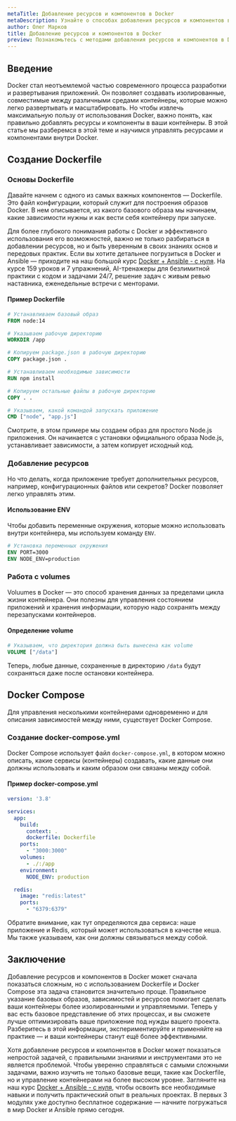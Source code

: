 ```yaml
---
metaTitle: Добавление ресурсов и компонентов в Docker
metaDescription: Узнайте о способах добавления ресурсов и компонентов в Docker - как управлять контейнерами, добавлять зависимости и использовать возможности Docker для оптимизации вашего приложения
author: Олег Марков
title: Добавление ресурсов и компонентов в Docker
preview: Познакомьтесь с методами добавления ресурсов и компонентов в Docker - узнайте, как эффективно управлять контейнерами и оптимизировать своё приложение
---
```


## Введение

Docker стал неотъемлемой частью современного процесса разработки и развертывания приложений. Он позволяет создавать изолированные, совместимые между различными средами контейнеры, которые можно легко развертывать и масштабировать. Но чтобы извлечь максимальную пользу от использования Docker, важно понять, как правильно добавлять ресурсы и компоненты в ваши контейнеры. В этой статье мы разберемся в этой теме и научимся управлять ресурсами и компонентами внутри Docker.

## Создание Dockerfile

### Основы Dockerfile

Давайте начнем с одного из самых важных компонентов — Dockerfile. Это файл конфигурации, который служит для построения образов Docker. В нем описывается, из какого базового образа мы начинаем, какие зависимости нужны и как вести себя контейнеру при запуске. 

Для более глубокого понимания работы с Docker и эффективного использования его возможностей, важно не только разбираться в добавлении ресурсов, но и быть уверенным в своих знаниях основ и передовых практик. Если вы хотите детальнее погрузиться в Docker и Ansible — приходите на наш большой курс [Docker + Ansible - с нуля](https://purpleschool.ru/course/docker?utm_source=knowledgebase&utm_medium=text&utm_campaign=Dobavlenie_resursov_i_komponentov_v_Docker). На курсе 159 уроков и 7 упражнений, AI-тренажеры для безлимитной практики с кодом и задачами 24/7, решение задач с живым ревью наставника, еженедельные встречи с менторами.

#### Пример Dockerfile

```dockerfile
# Уcтанавливаем базовый образ
FROM node:14

# Указываем рабочую директорию
WORKDIR /app

# Копируем package.json в рабочую директорию
COPY package.json .

# Устанавливаем необходимые зависимости
RUN npm install

# Копируем остальные файлы в рабочую директорию
COPY . .

# Указываем, какой командой запускать приложение
CMD ["node", "app.js"]
```

Смотрите, в этом примере мы создаем образ для простого Node.js приложения. Он начинается с установки официального образа Node.js, устанавливает зависимости, а затем копирует исходный код. 

### Добавление ресурсов

Но что делать, когда приложение требует дополнительных ресурсов, например, конфигурационных файлов или секретов? Docker позволяет легко управлять этим.

#### Использование ENV

Чтобы добавить переменные окружения, которые можно использовать внутри контейнера, мы используем команду `ENV`.

```dockerfile
# Установка переменных окружения
ENV PORT=3000
ENV NODE_ENV=production
```

### Работа с volumes

Voluumes в Docker — это способ хранения данных за пределами цикла жизни контейнера. Они полезны для управления состоянием приложений и хранения информации, которую надо сохранять между перезапусками контейнеров.

#### Определение volume

```dockerfile
# Указываем, что директория должна быть вынесена как volume
VOLUME ["/data"]
```

Теперь, любые данные, сохраненные в директорию `/data` будут сохраняться даже после остановки контейнера.

## Docker Compose

Для управления несколькими контейнерами одновременно и для описания зависимостей между ними, существует Docker Compose.

### Создание docker-compose.yml

Docker Compose использует файл `docker-compose.yml`, в котором можно описать, какие сервисы (контейнеры) создавать, какие данные они должны использовать и каким образом они связаны между собой.

#### Пример docker-compose.yml

```yaml
version: '3.8'

services:
  app:
    build:
      context: .
      dockerfile: Dockerfile
    ports:
      - "3000:3000"
    volumes:
      - ./:/app
    environment:
      NODE_ENV: production

  redis:
    image: "redis:latest"
    ports:
      - "6379:6379"
```

Обратите внимание, как тут определяются два сервиса: наше приложение и Redis, который может использоваться в качестве кеша. Мы также указываем, как они должны связываться между собой.

## Заключение

Добавление ресурсов и компонентов в Docker может сначала показаться сложным, но с использованием Dockerfile и Docker Compose эта задача становится значительно проще. Правильное указание базовых образов, зависимостей и ресурсов помогает сделать ваши контейнеры более изолированными и управляемыми. Теперь у вас есть базовое представление об этих процессах, и вы сможете лучше оптимизировать ваше приложение под нужды вашего проекта. Разберитесь в этой информации, экспериментируйте и применяйте на практике — и ваши контейнеры станут ещё более эффективными.

Хотя добавление ресурсов и компонентов в Docker может показаться непростой задачей, с правильными знаниями и инструментами это не является проблемой. Чтобы уверенно справляться с самыми сложными задачами, важно изучить не только базовые вещи, такие как Dockerfile, но и управление контейнерами на более высоком уровне. Загляните на наш курс [Docker + Ansible - с нуля](https://purpleschool.ru/course/docker?utm_source=knowledgebase&utm_medium=text&utm_campaign=Dobavlenie_resursov_i_komponentov_v_Docker), чтобы освоить все необходимые навыки и получить практический опыт в реальных проектах. В первых 3 модулях уже доступно бесплатное содержание — начните погружаться в мир Docker и Ansible прямо сегодня.
